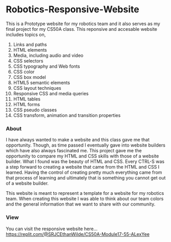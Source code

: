 # Robotics-Responsive-Website
This is a Prototype website for my robotics team and it also serves as my final project for my CS50A class. This reponsive and accesable website includes topics on, 

1. Links and paths
2. HTML elements
3. Media, including audio and video
4. CSS selectors
5. CSS typography and Web fonts
6. CSS color
7. CSS box model
8. HTML5 semantic elements
9. CSS layout techniques
10. Responsive CSS and media queries
11. HTML tables
12. HTML forms
13. CSS pseudo classes
14. CSS transform, animation and transition properties

### About
I have always wanted to make a website and this class gave me that opportunity. Though, as time passed I eventually gave into website builders which have also always fascinated me. This project gave me the opportunity to compare my HTML and CSS skills with those of a website builder. What I found was the beauty of HTML and CSS. Every CTRL-S was a step forward to creating a website that came from the HTML and CSS I learned. Having the control of creating pretty much everything came from that process of learning and ultimately that is something you cannot get out of a website builder. 

This website is meant to represent a template for a website for my robotics team. When creating this website I was able to think about our team colors and the general information that we want to share with our community.

### View

You can visit the responsive website here...
https://replit.com/@SRJCEthanWilde/CS50A-Module17-55-ALexYee


